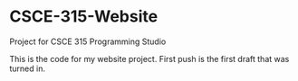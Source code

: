 # CSCE-315-Website
Project for CSCE 315 Programming Studio

This is the code for my website project. First push is the first draft that was turned in.
